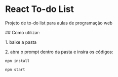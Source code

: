 # React To-do List
<p>Projeto de to-do list para aulas de programação web</p>
## Como utilizar:

<p> 1. baixe a pasta </p>
<p> 2. abra o prompt dentro da pasta e insira os códigos: </p>
  
  ```npm install```
  
  ```npm start```

  
  


